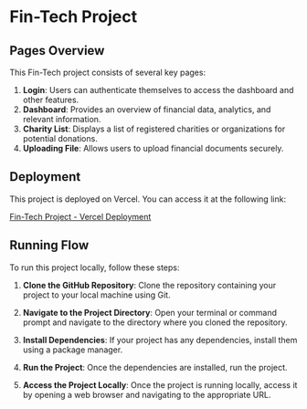 # Fin-Tech Project

## Pages Overview

This Fin-Tech project consists of several key pages:

1. **Login**: Users can authenticate themselves to access the dashboard and other features.
2. **Dashboard**: Provides an overview of financial data, analytics, and relevant information.
3. **Charity List**: Displays a list of registered charities or organizations for potential donations.
4. **Uploading File**: Allows users to upload financial documents securely.


## Deployment

This project is deployed on Vercel. You can access it at the following link:

[Fin-Tech Project - Vercel Deployment]([https://your-vercel-project.vercel.app/](https://fin-tech-test-mahis-projects-747feda8.vercel.app/))


## Running Flow

To run this project locally, follow these steps:

1. **Clone the GitHub Repository**: 
   Clone the repository containing your project to your local machine using Git.

   
2. **Navigate to the Project Directory**: 
Open your terminal or command prompt and navigate to the directory where you cloned the repository.


3. **Install Dependencies**: 
If your project has any dependencies, install them using a package manager.


4. **Run the Project**: 
Once the dependencies are installed, run the project.


5. **Access the Project Locally**: 
Once the project is running locally, access it by opening a web browser and navigating to the appropriate URL.






